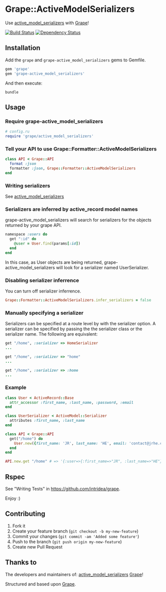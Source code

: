 # Grape::ActiveModelSerializers

Use [active_model_serializers](https://github.com/rails-api/active_model_serializers) with [Grape](https://github.com/intridea/grape)!

[![Build Status](https://secure.travis-ci.org/jrhe/grape-active.png)](http://travis-ci.org/jrhe/grape-active_model_serializers) [![Dependency Status](https://gemnasium.com/jrhe/grape-active_model_serializers.png)](https://gemnasium.com/jrhe/grape-active_model_serializers)


## Installation

Add the `grape` and `grape-active_model_serializers` gems to Gemfile.

```ruby
gem 'grape'
gem 'grape-active_model_serializers'
```

And then execute:

    bundle

## Usage

### Require grape-active_model_serializers

```ruby
# config.ru
require 'grape/active_model_serializers'
```


### Tell your API to use Grape::Formatter::ActiveModelSerializers

```ruby
class API < Grape::API
  format :json
  formatter :json, Grape::Formatter::ActiveModelSerializers
end
```


### Writing serializers

See [active_model_serializers](https://github.com/rails-api/active_model_serializers)


### Serializers are inferred by active_record model names

grape-active_model_serializers will search for serializers for the objects returned by your grape API.

```ruby
namespace :users do
  get ":id" do
    @user = User.find(params[:id])
  end
end
```
In this case, as User objects are being returned, grape-active_model_serializers will look for a serializer named UserSerializer.

### Disabling serializer inferrence

You can turn off serializer inferrence.
```ruby
Grape::Formatter::ActiveModelSerializers.infer_serializers = false
```


### Manually specifying a serializer

Serializers can be specified at a route level by with the serializer option. A serializer can be specified by passing the the serializer class or the serializer name. The following are equivalent:

```ruby
get "/home", :serializer => HomeSerializer
...
```
```ruby
get "/home", :serializer => "home"
...
```
```ruby
get "/home", :serializer => :home
...
```


### Example

```ruby
class User < ActiveRecord::Base
  attr_accessor :first_name, :last_name, :password, :email
end

class UserSerializer < ActiveModel::Serializer
  attributes :first_name, :last_name
end

class API < Grape::API
  get("/home") do
    User.new({first_name: 'JR', last_name: 'HE', email: 'contact@jrhe.co.uk'})
  end
end

API.new.get "/home" # => '{:user=>{:first_name=>"JR", :last_name=>"HE"}}'
```


## Rspec

See "Writing Tests" in https://github.com/intridea/grape.

Enjoy :)

## Contributing

1. Fork it
2. Create your feature branch (`git checkout -b my-new-feature`)
3. Commit your changes (`git commit -am 'Added some feature'`)
4. Push to the branch (`git push origin my-new-feature`)
5. Create new Pull Request


## Thanks to

The developers and maintainers of:
[active_model_serializers](https://github.com/rails-api/active_model_serializers)
[Grape](https://github.com/intridea/grape)!

Structured and based upon [Grape](https://github.com/LTe/grape-rabl).
